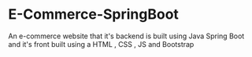 # E-Commerce-SpringBoot
 An e-commerce website that it's backend is built using Java Spring Boot and it's front built using a HTML , CSS , JS and Bootstrap
